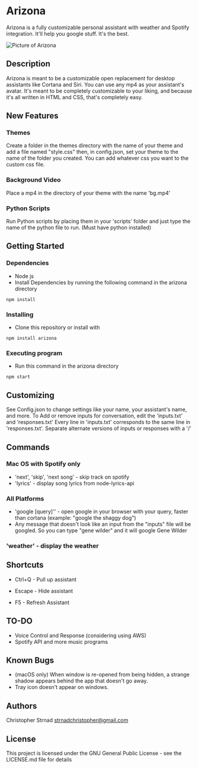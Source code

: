 Arizona
======

Arizona is a fully customizable personal assistant with weather and Spotify integration. It'll help you google stuff. It's the best.

![Picture of Arizona](https://imgur.com/X2cx4d2)

## Description

Arizona is meant to be a customizable open replacement for desktop assistants like Cortana and Siri. You can use any mp4 as your assistant's avatar. It's meant to be completely customizable to your liking, and because it's all written in HTML and CSS, that's completely easy.

## New Features

### Themes
Create a folder in the themes directory with the name of your theme and add a file named "style.css" then, in config.json, set your theme to the name of the folder you created.
You can add whatever css you want to the custom css file.

### Background Video
Place a mp4 in the directory of your theme with the name 'bg.mp4'

### Python Scripts
Run Python scripts by placing them in your 'scripts' folder and just type the name of the python file to run. (Must have python installed)

## Getting Started

### Dependencies

* Node js
* Install Dependencies by running the following command in the arizona directory
```
npm install
```

### Installing

* Clone this repository or install with
```
npm install arizona
```

### Executing program

* Run this command in the arizona directory
```
npm start
```

## Customizing
See Config.json to change settings like your name, your assistant's name, and more.
To Add or remove inputs for conversation, edit the 'inputs.txt' and 'responses.txt'
Every line in 'inputs.txt' corresponds to the same line in 'responses.txt'. Separate alternate versions of inputs or responses with a '/'

## Commands
### Mac OS with Spotify only
* 'next', 'skip', 'next song' - skip track on spotify
* 'lyrics' - display song lyrics from node-lyrics-api

### All Platforms
* 'google [query]'' - open google in your browser with your query, faster than cortana (example: "google the shaggy dog")
* Any message that doesn't look like an input from the "inputs" file will be googled. So you can type "gene wilder" and it will google Gene Wilder

### 'weather' - display the weather

## Shortcuts

* Ctrl+Q - Pull up assistant

* Escape - Hide assistant

* F5 - Refresh Assistant

## TO-DO

* Voice Control and Response (considering using AWS)
* Spotify API and more music programs

## Known Bugs
* (macOS only) When window is re-opened from being hidden, a strange shadow appears behind the app that doesn't go away.
* Tray icon doesn't appear on windows.

## Authors

Christopher Strnad
strnadchristopher@gmail.com

## License

This project is licensed under the GNU General Public License - see the LICENSE.md file for details
